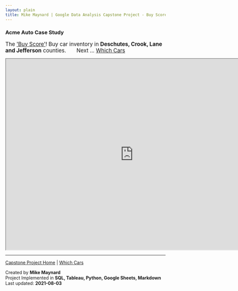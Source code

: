 ```yaml
---
layout: plain
title: Mike Maynard | Google Data Analysis Capstone Project - Buy Score
---
```

### Acme Auto Case Study

<BIG>The ['Buy Score'](../metrics/buy_score.md)!  Buy car inventory in **Deschutes, Crook, Lane and Jefferson** counties.   &nbsp;&nbsp;&nbsp;&nbsp;&nbsp;&nbsp;Next ... [Which Cars](visuals/cars.html)</BIG>

<IFRAME SRC="https://public.tableau.com/views/capstone_16278859884250/Buy_1?:language=en-US&:display_count=n&:origin=viz_share_link" WIDTH=800 HEIGHT=600></IFRAME>


---
[Capstone Project Home](./) | [Which Cars](visuals/cars.html)

Created by **Mike Maynard**<BR>
Project Implemented in **SQL, Tableau, Python, Google Sheets, Markdown**<BR>
Last updated:  **2021-08-03**
